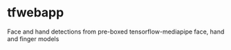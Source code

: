 # tfwebapp

Face and hand detections from pre-boxed tensorflow-mediapipe face, hand and finger models
